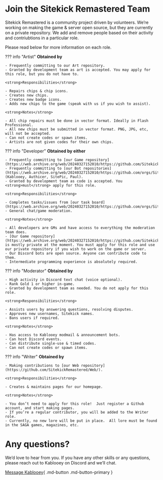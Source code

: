 # Join the Sitekick Remastered Team
Sitekick Remastered is a community project driven by volunteers.  We’re working on making the game & server open source, but they are currently on a private repository. We add and remove people based on their activity and contriubtions in a particular role.

Please read below for more information on each role.

??? info "Artist"
    <strong>Obtained by</strong>

    - Frequently committing to our Art repository.
    - Granted by development team as art is accepted. You may apply for this role, but you do not have to.
    
    <strong>Responsibilities</strong>
    
    - Repairs chips & chip icons.
    - Creates new chips.
    - Creates new badge icons.
    - Adds new chips to the game (speak with us if you wish to assist).
    
    <strong>Notes</strong>
    
    - All chip repairs must be done in vector format. Ideally in Flash Professional.
    - All new chips must be submitted in vector format. PNG, JPG, etc, will not be accepted.
    - Can not create codes or spawn items.
    - Artists are not given codes for their own chips.

??? info "Developer"
    <strong>Obtained by either</strong>

    - Frequently committing to [our Game repository](https://web.archive.org/web/20240327152010/https://github.com/SitekickRemastered/Game).
    - Frequently committing to [our Bot repositories](https://web.archive.org/web/20240327152010/https://github.com/orgs/SitekickRemastered/repositories) (Kablooey, Authicer, SitePic, Paul).
    - Granted by development team as code is accepted. You <strong>must</strong> apply for this role.

    <strong>Responsibilities</strong>

    - Completes tasks/issues from [our task board](https://web.archive.org/web/20240327152010/https://github.com/orgs/SitekickRemastered/projects/1).
    - General chat/game moderation.

    <strong>Notes</strong>

    - All developers are GMs and have access to everything the moderation team does.
    - [Our Game repository](https://web.archive.org/web/20240327152010/https://github.com/SitekickRemastered/Game) is mostly private at the moment. You must apply for this role and use our private repository if you wish to work on the game or server.
    - Our Discord bots are open source. Anyone can contribute code to them.
    - Intermediate programming experience is absolutely required.

??? info "Moderator"
    <strong>Obtained by</strong>

    - High activity in Discord text chat (voice optional).
    - Rank Gold 1 or higher in-game.
    - Granted by development team as needed. You do not apply for this role.

    <strong>Responsibilities</strong>

    - Assists users by answering questions, resolving disputes.
    - Approves new usernames, Sitekick names.
    - Bans users if required.

    <strong>Notes</strong>

    - Has access to Kablooey modmail & announcement bots.
    - Can host Discord events.
    - Can distribute single-use & timed codes.
    - Can not create codes or spawn items.

??? info "Writer"
    <strong>Obtained by</strong>

    - Making contributions to [our Web repository](https://github.com/SitekickRemastered/Web/).

    <strong>Responsibilities</strong>

    - Creates & maintains pages for our homepage.

    <strong>Notes</strong>

    - You don’t need to apply for this role!  Just register a Github account, and start making pages.
    - If you’re a regular contributor, you will be added to the Writer role.
    - Currently, no new lore will be put in place.  All lore must be found in the SAGA games, magazines, etc.

# Any questions?
We’d love to hear from you.  If you have any other skills or any questions, please reach out to Kablooey on Discord and we’ll chat.

[Message Kablooey](https://web.archive.org/web/20240327152010/https://discordapp.com/channels/@me/653394550580183050){ .md-button .md-button-primary }
